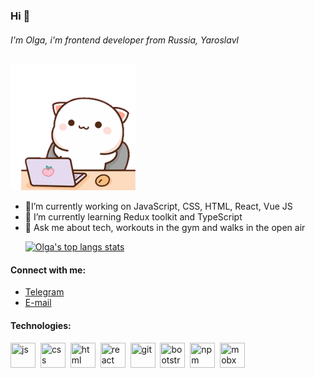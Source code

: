### Hi 👋

###### I'm Olga, i'm frontend developer from Russia, Yaroslavl

<p align="justify">
   <img
      width="200"
      src="image/peach-goma.gif"
      alt="cat-developer"
    />
</p>

- 🔭I’m currently working on JavaScript, CSS, HTML, React, Vue JS
- 🌱 I’m currently learning Redux toolkit and TypeScript
- 💬 Ask me about tech, workouts in the gym and walks in the open air
  <p align="justify">
     <a href="https://github.com/OlgaLosikova/OlgaLosikova/">
    <img
      height="150"
      src="https://github-readme-stats.vercel.app/api/top-langs/?username=OlgaLosikova&layout=compact&langs_count=6"
      alt="Olga's top langs stats"
    />
  </a>  
</p>

#### Connect with me:

- [Telegram](https://t.me/snailINtime)
- [E-mail](techtigra@gmail.com)

#### Technologies:

<img src="https://cdn.jsdelivr.net/gh/devicons/devicon@latest/icons/javascript/javascript-original.svg" title="js" width="40" height="40"/>&nbsp;
<img src="https://cdn.jsdelivr.net/gh/devicons/devicon@latest/icons/css3/css3-original.svg" title="css" width="40" height="40"/>&nbsp;
<img src="https://cdn.jsdelivr.net/gh/devicons/devicon@latest/icons/html5/html5-plain-wordmark.svg" title="html" width="40" height="40"/>&nbsp;
<img src="https://cdn.jsdelivr.net/gh/devicons/devicon@latest/icons/react/react-original.svg" title="react" width="40" height="40"/>&nbsp;
<img src="https://cdn.jsdelivr.net/gh/devicons/devicon@latest/icons/git/git-original.svg" title="git" width="40" height="40"/>&nbsp;
<img src="https://cdn.jsdelivr.net/gh/devicons/devicon@latest/icons/bootstrap/bootstrap-original.svg" title="bootstrap" width="40" height="40"/>&nbsp;
<img src="https://cdn.jsdelivr.net/gh/devicons/devicon@latest/icons/npm/npm-original-wordmark.svg" title="npm" width="40" height="40"/>&nbsp;
<img src="https://cdn.jsdelivr.net/gh/devicons/devicon@latest/icons/mobx/mobx-original.svg" title="mobx" width="40" height="40"/>&nbsp;


